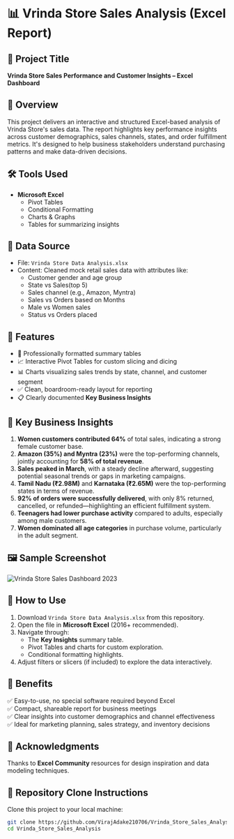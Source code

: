 # 📊 Vrinda Store Sales Analysis (Excel Report)

## 📌 Project Title

**Vrinda Store Sales Performance and Customer Insights – Excel Dashboard**


## 📝 Overview

This project delivers an interactive and structured Excel-based analysis of Vrinda Store's sales data. The report highlights key performance insights across customer demographics, sales channels, states, and order fulfillment metrics. It's designed to help business stakeholders understand purchasing patterns and make data-driven decisions.


## 🛠️ Tools Used

- **Microsoft Excel**
  - Pivot Tables
  - Conditional Formatting
  - Charts & Graphs
  - Tables for summarizing insights


## 📂 Data Source

- File: `Vrinda Store Data Analysis.xlsx`
- Content: Cleaned mock retail sales data with attributes like:
  - Customer gender and age group
  - State vs Sales(top 5)
  - Sales channel (e.g., Amazon, Myntra)
  - Sales vs Orders based on Months
  - Male vs Women sales
  - Status vs Orders placed

## 🌟 Features

- 📌 Professionally formatted summary tables
- 📈 Interactive Pivot Tables for custom slicing and dicing
- 📊 Charts visualizing sales trends by state, channel, and customer segment
- ✅ Clean, boardroom-ready layout for reporting
- 📋 Clearly documented **Key Business Insights**


## 🔎 Key Business Insights

1. **Women customers contributed 64%** of total sales, indicating a strong female customer base.
2. **Amazon (35%) and Myntra (23%)** were the top-performing channels, jointly accounting for **58% of total revenue**.
3. **Sales peaked in March**, with a steady decline afterward, suggesting potential seasonal trends or gaps in marketing campaigns.
4. **Tamil Nadu (₹2.98M)** and **Karnataka (₹2.65M)** were the top-performing states in terms of revenue.
5. **92% of orders were successfully delivered**, with only 8% returned, cancelled, or refunded—highlighting an efficient fulfillment system.
6. **Teenagers had lower purchase activity** compared to adults, especially among male customers.
7. **Women dominated all age categories** in purchase volume, particularly in the adult segment.


## 🖼️ Sample Screenshot

![Vrinda Store Sales Dashboard 2023](https://github.com/VirajAdake210706/Vrinda_Store_Sales_Analysis/raw/main/Snapshot%20of%20Vrinda%20Store%20Sales%20Report%202023.png)


## 🚀 How to Use

1. Download `Vrinda Store Data Analysis.xlsx` from this repository.
2. Open the file in **Microsoft Excel** (2016+ recommended).
3. Navigate through:
   - The **Key Insights** summary table.
   - Pivot Tables and charts for custom exploration.
   - Conditional formatting highlights.
4. Adjust filters or slicers (if included) to explore the data interactively.


## 📌 Benefits

✅ Easy-to-use, no special software required beyond Excel  
✅ Compact, shareable report for business meetings  
✅ Clear insights into customer demographics and channel effectiveness  
✅ Ideal for marketing planning, sales strategy, and inventory decisions


## 🙌 Acknowledgments

Thanks to **Excel Community** resources for design inspiration and data modeling techniques.


## 🔗 Repository Clone Instructions

Clone this project to your local machine:

```bash
git clone https://github.com/VirajAdake210706/Vrinda_Store_Sales_Analysis.git
cd Vrinda_Store_Sales_Analysis
```

